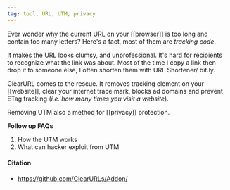 ```yaml
---
tag: tool, URL, UTM, privacy
---
```


Ever wonder why the current URL on your [[browser]] is too long and contain too many letters? Here's a fact, most of them are *tracking code*. 

It makes the URL looks clumsy, and unprofessional. It's hard for recipients to recognize what the link was about. Most of the time I copy a link then drop it to someone else, I often shorten them with URL Shortener/ bit.ly. 

ClearURL comes to the rescue. It removes tracking element on your [[website]], clear your internet trace mark, blocks ad domains and prevent ETag tracking (*i.e. how many times you visit a website*).

Removing UTM also a method for [[privacy]] protection. 

**Follow up FAQs**
1. How the UTM works
2. What can hacker exploit from UTM

#### Citation
- https://github.com/ClearURLs/Addon/
